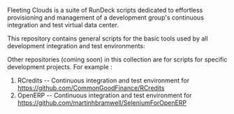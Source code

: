 Fleeting Clouds is a suite of RunDeck scripts dedicated to effortless provisioning and management of a development group's continuous integration and test virtual data center.

This repository contains general scripts for the basic tools used by all development integration and test environments:

Other repositories (coming soon) in this collection are for scripts for specific development projects.  For example :

1. RCredits -- Continuous integration and test environment for https://github.com/CommonGoodFinance/RCredits
1. OpenERP -- Continuous integration and test environment for https://github.com/martinhbramwell/SeleniumForOpenERP

